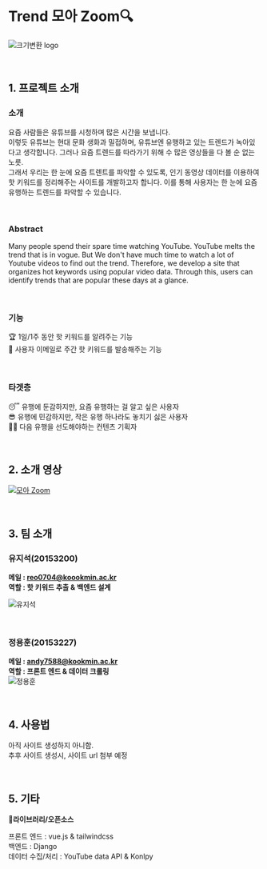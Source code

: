 
# Trend 모아 Zoom🔍
![크기변환 logo](https://user-images.githubusercontent.com/36405155/113472997-ba3ae700-94a1-11eb-8288-1e3726411386.png)

<br>  

## 1. 프로젝트 소개

### 소개
 
요즘 사람들은 유튜브를 시청하며 많은 시간을 보냅니다.  
이렇듯 유튜브는 현대 문화 생화과 밀접하며, 유튜브엔 유행하고 있는 트렌드가 녹아있다고 생각합니다. 그러나 요즘 트렌드를 따라가기 위해 수 많은 영상들을 다 볼 순 없는 노릇.  
그래서 우리는 한 눈에 요즘 트렌트를 파악할 수 있도록, 인기 동영상 데이터를 이용하여 핫 키워드를 정리해주는 사이트를 개발하고자 합니다.
이를 통해 사용자는 한 눈에 요즘 유행하는 트렌드를 파악할 수 있습니다.
  
<br>
  
### Abstract  
Many people spend their spare time watching YouTube.
YouTube melts the trend that is in vogue.
But We don't have much time to watch a lot of Youtube videos to find out the trend.
Therefore, we develop a site that organizes hot keywords using popular video data.
Through this, users can identify trends that are popular these days at a glance.
  
<br>
  
### 기능
🏆 1일/1주 동안 핫 키워드를 알려주는 기능  
📮 사용자 이메일로 주간 핫 키워드를 발송해주는 기능
  
<br>
  
### 타겟층

😴 유행에 둔감하지만, 요즘 유행하는 걸 알고 싶은 사용자  
😎 유행에 민감하지만, 작은 유행 하나라도 놓치기 싫은 사용자  
👨‍🎤 다음 유행을 선도해야하는 컨텐츠 기획자
  
<br>
  
## 2. 소개 영상
[![모아 Zoom](https://user-images.githubusercontent.com/36405155/113856999-ee354580-97dc-11eb-8c7b-458c49224b7c.png)](https://youtu.be/OqO09HueNe8?t=0s)  

<br>
  
## 3. 팀 소개

### 유지석(20153200)  
**메일 : reo0704@koookmin.ac.kr**    
**역할 : 핫 키워드 추출 & 백엔드 설계**      

![유지석](https://user-images.githubusercontent.com/36405155/113304556-1df7cf80-933d-11eb-8726-902e470df8ff.jpg)
  
<br>
  
### 정용훈(20153227)  
**메일 : andy7588@kookmin.ac.kr**      
**역할 : 프론트 엔드 & 데이터 크롤링**      
![정용훈](https://user-images.githubusercontent.com/36405155/113304579-23551a00-933d-11eb-83a2-47815ca503d8.jpg)
  
<br>
  
## 4. 사용법 
아직 사이트 생성하지 아니함.  
추후 사이트 생성시, 사이트 url 첨부 예정
  
<br>
  
## 5. 기타

🔨**라이브러리/오픈소스**

프론트 엔드 : vue.js & tailwindcss  
백엔드 : Django  
데이터 수집/처리 : YouTube data API & Konlpy  

